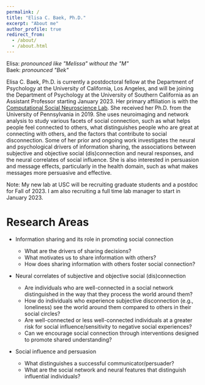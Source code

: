 ```yaml
---
permalink: /
title: "Elisa C. Baek, Ph.D."
excerpt: "About me"
author_profile: true
redirect_from: 
  - /about/
  - /about.html
---
```


Elisa: <i>pronounced like "Melissa" without the "M"</i><br>
Baek: <i>pronounced "Bek"</i>

Elisa C. Baek, Ph.D. is currently a postdoctoral fellow at the Department of Psychology at the University of California, Los Angeles, and will be joining the Department of Psychology at the University of Southern California as an Assistant Professor starting January 2023. Her primary affiliation is with the <a href="http://csnlab.org/" target="_blank">Computational Social Neuroscience Lab</a>. She received her Ph.D. from the University of Pennsylvania in 2019. She uses neuroimaging and network analysis to study various facets of social connection, such as what helps people feel connected to others, what distinguishes people who are great at connecting with others, and the factors that contribute to social disconnection. Some of her prior and ongoing work investigates the neural and psychological drivers of information sharing, the associations between subjective and objective social (dis)connection and neural responses, and the neural correlates of social influence. She is also interested in persuasion and message effects, particularly in the health domain, such as what makes messages more persuasive and effective.

Note: My new lab at USC will be recruiting graduate students and a postdoc for Fall of 2023. I am also recruiting a full time lab manager to start in January 2023.

Research Areas
======
* Information sharing and its role in promoting social connection
  * What are the drivers of sharing decisions? 
  * What motivates us to share information with others? 
  * How does sharing information with others foster social connection?

* Neural correlates of subjective and objective social (dis)connection
  * Are individuals who are well-connected in a social network distinguished in the way that they process the world around them?
  * How do individuals who experience subjective disconnection (e.g., loneliness) see the world around them compared to others in their social circles?
  * Are well-connected or less well-connected individuals at a greater risk for social influence/sensitivity to negative social experiences?
  * Can we encourage social connection through interventions designed to promote shared understanding?

* Social influence and persuasion
  * What distinguishes a successful communicator/persuader?
  * What are the social network and neural features that distinguish influential individuals?

